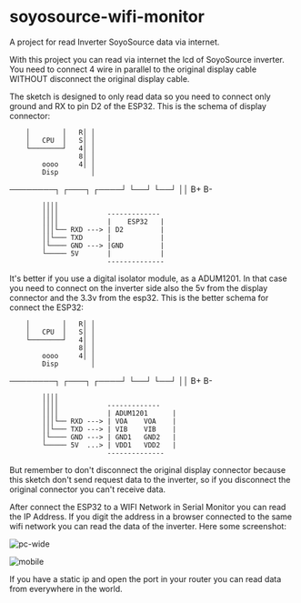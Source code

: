 # soyosource-wifi-monitor
A project for read Inverter SoyoSource data via internet.

With this project you can read via internet the lcd of SoyoSource inverter.
You need to connect 4 wire in parallel to the original display cable WITHOUT disconnect the original display cable.

The sketch is designed to only read data so you need to connect only ground and RX to pin D2 of the ESP32.
This is the schema of display connector:


        │        │   R│ │
        │   CPU  │   S│ │
        └────────┘   4│ │
                     8│ │
            oooo     4│ │
            Disp        │
 ────────┐  ┌───┐  ┌────┘
         └──┘   └──┘ ││
          B+     B-

            ││││
            ││││            -------------
            ││││            |    ESP32   |
            │││└── RXD ---> | D2         |
            ││└─── TXD      |            |
            │└──── GND ---> |GND         |
            └───── 5V       |            |
                            --------------



It's better if you use a digital isolator module, as a ADUM1201. In that case you need to connect on the inverter side also the 5v from the display connector and the 3.3v from the esp32.
This is the better schema for connect the ESP32:


        │        │   R│ │
        │   CPU  │   S│ │
        └────────┘   4│ │
                     8│ │
            oooo     4│ │
            Disp        │
 ────────┐  ┌───┐  ┌────┘
         └──┘   └──┘ ││
          B+     B-

            ││││
            ││││            -------------
            ││││            | ADUM1201      |
            │││└── RXD ---> | VOA    VOA    |
            ││└─── TXD ---> | VIB    VIB    |
            │└──── GND ---> | GND1   GND2   |
            └───── 5V  ...> | VDD1   VDD2   |
                            --------------

But remember to don't disconnect the original display connector because this sketch don't send request data to the inverter, so if you disconnect the original connector you can't receive data.

After connect the ESP32 to a WIFI Network in Serial Monitor you can read the IP Address.
If you digit the address in a browser connected to the same wifi network you can read the data of the inverter.
Here some screenshot:

![pc-wide](https://github.com/Stefino76/soyosource-wifi-monitor/assets/52220779/07bf3f91-9429-4938-a330-044f132874f6)

![mobile](https://github.com/Stefino76/soyosource-wifi-monitor/assets/52220779/64552cd1-54fb-4bfe-af98-70a8bd810ab3)

If you have a static ip and open the port in your router you can read data from everywhere in the world.
